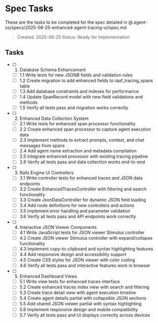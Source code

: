 # Spec Tasks

These are the tasks to be completed for the spec detailed in @.agent-os/specs/2025-08-25-enhanced-agent-tracing-ui/spec.md

> Created: 2025-08-25
> Status: Ready for Implementation

## Tasks

- [ ] 1. Database Schema Enhancement
  - [ ] 1.1 Write tests for new JSONB fields and validation rules
  - [ ] 1.2 Create migration to add enhanced fields to raaf_tracing_spans table
  - [ ] 1.3 Add database constraints and indexes for performance
  - [ ] 1.4 Update SpanRecord model with new field validations and methods
  - [ ] 1.5 Verify all tests pass and migration works correctly

- [ ] 2. Enhanced Data Collection System
  - [ ] 2.1 Write tests for enhanced span processor functionality
  - [ ] 2.2 Create enhanced span processor to capture agent execution data
  - [ ] 2.3 Implement methods to extract prompts, context, and chat messages from spans
  - [ ] 2.4 Add agent name extraction and metadata compilation
  - [ ] 2.5 Integrate enhanced processor with existing tracing pipeline
  - [ ] 2.6 Verify all tests pass and data collection works end-to-end

- [ ] 3. Rails Engine UI Controllers
  - [ ] 3.1 Write controller tests for enhanced traces and JSON data endpoints
  - [ ] 3.2 Create EnhancedTracesController with filtering and search functionality
  - [ ] 3.3 Create JsonDataController for dynamic JSON field loading
  - [ ] 3.4 Add route definitions for new controllers and actions
  - [ ] 3.5 Implement error handling and parameter validation
  - [ ] 3.6 Verify all tests pass and API endpoints work correctly

- [ ] 4. Interactive JSON Viewer Components
  - [ ] 4.1 Write JavaScript tests for JSON viewer Stimulus controller
  - [ ] 4.2 Create JSON viewer Stimulus controller with expand/collapse functionality
  - [ ] 4.3 Implement copy-to-clipboard and syntax highlighting features
  - [ ] 4.4 Add responsive design and accessibility support
  - [ ] 4.5 Create CSS styles for JSON viewer with color coding
  - [ ] 4.6 Verify all tests pass and interactive features work in browser

- [ ] 5. Enhanced Dashboard Views
  - [ ] 5.1 Write view tests for enhanced traces interface
  - [ ] 5.2 Create enhanced traces index view with search and filtering
  - [ ] 5.3 Create trace detail view with agent execution timeline
  - [ ] 5.4 Create agent details partial with collapsible JSON sections
  - [ ] 5.5 Add shared JSON viewer partial with syntax highlighting
  - [ ] 5.6 Implement responsive design and mobile compatibility
  - [ ] 5.7 Verify all tests pass and UI displays correctly across devices